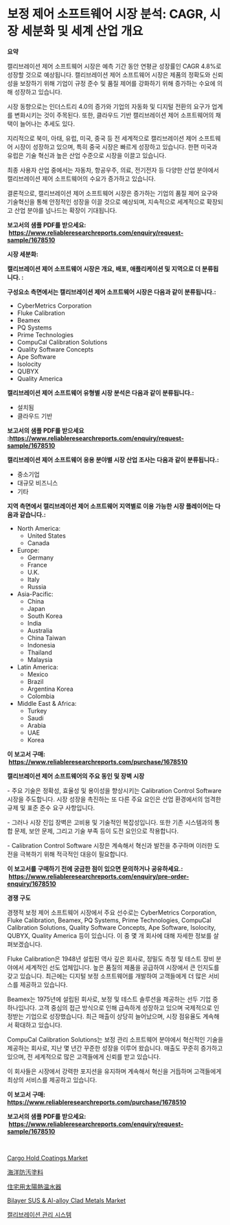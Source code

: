 <p><h1>보정 제어 소프트웨어 시장 분석: CAGR, 시장 세분화 및 세계 산업 개요</h1></p><p><strong>요약</strong></p>
<p><p>캘리브레이션 제어 소프트웨어 시장은 예측 기간 동안 연평균 성장률인 CAGR 4.8%로 성장할 것으로 예상됩니다. 캘리브레이션 제어 소프트웨어 시장은 제품의 정확도와 신뢰성을 보장하기 위해 기업이 규정 준수 및 품질 제어를 강화하기 위해 증가하는 수요에 의해 성장하고 있습니다.</p><p>시장 동향으로는 인더스트리 4.0의 증가와 기업의 자동화 및 디지털 전환의 요구가 업계를 변화시키는 것이 주목된다. 또한, 클라우드 기반 캘리브레이션 제어 소프트웨어의 채택이 늘어나는 추세도 있다.</p><p>지리적으로 북미, 아태, 유럽, 미국, 중국 등 전 세계적으로 캘리브레이션 제어 소프트웨어 시장이 성장하고 있으며, 특히 중국 시장은 빠르게 성장하고 있습니다. 한편 미국과 유럽은 기술 혁신과 높은 산업 수준으로 시장을 이끌고 있습니다.</p><p>최종 사용자 산업 중에서는 자동차, 항공우주, 의료, 전기전자 등 다양한 산업 분야에서 캘리브레이션 제어 소프트웨어의 수요가 증가하고 있습니다.</p><p>결론적으로, 캘리브레이션 제어 소프트웨어 시장은 증가하는 기업의 품질 제어 요구와 기술혁신을 통해 안정적인 성장을 이끌 것으로 예상되며, 지속적으로 세계적으로 확장되고 산업 분야를 넘나드는 확장이 기대됩니다.</p></p>
<p><strong>보고서의 샘플 PDF를 받으세요: &nbsp;<a href="https://www.reliableresearchreports.com/enquiry/request-sample/1678510">https://www.reliableresearchreports.com/enquiry/request-sample/1678510</a></strong></p>
<p><strong>시장 세분화:</strong></p>
<p><strong> 캘리브레이션 제어 소프트웨어 시장은 개요, 배포, 애플리케이션 및 지역으로 더 분류됩니다. :</strong></p>
<p><strong>구성요소 측면에서는 캘리브레이션 제어 소프트웨어 시장은 다음과 같이 분류됩니다.:</strong></p>
<p><ul><li>CyberMetrics Corporation</li><li>Fluke Calibration</li><li>Beamex</li><li>PQ Systems</li><li>Prime Technologies</li><li>CompuCal Calibration Solutions</li><li>Quality Software Concepts</li><li>Ape Software</li><li>Isolocity</li><li>QUBYX</li><li>Quality America</li></ul></p>
<p><strong> 캘리브레이션 제어 소프트웨어 유형별 시장 분석은 다음과 같이 분류됩니다.:</strong></p>
<p><ul><li>설치됨</li><li>클라우드 기반</li></ul></p>
<p><strong>보고서의 샘플 PDF를 받으세요 :<a href="https://www.reliableresearchreports.com/enquiry/request-sample/1678510">https://www.reliableresearchreports.com/enquiry/request-sample/1678510</a></strong></p>
<p><strong> 캘리브레이션 제어 소프트웨어 응용 분야별 시장 산업 조사는 다음과 같이 분류됩니다.:</strong></p>
<p><ul><li>중소기업</li><li>대규모 비즈니스</li><li>기타</li></ul></p>
<p><strong>지역 측면에서 캘리브레이션 제어 소프트웨어 지역별로 이용 가능한 시장 플레이어는 다음과 같습니다.:</strong></p>
<p><ul>
    <li>
        North America:
        <ul>
            <li>United States</li>
            <li>Canada</li>
        </ul>
    </li>
    <li>
        Europe:
        <ul>
            <li>Germany</li>
            <li>France</li>
            <li>U.K.</li>
            <li>Italy</li>
            <li>Russia</li>
        </ul>
    </li>
    <li>
        Asia-Pacific:
        <ul>
            <li>China</li>
            <li>Japan</li>
            <li>South Korea</li>
            <li>India</li>
            <li>Australia</li>
            <li>China Taiwan</li>
            <li>Indonesia</li>
            <li>Thailand</li>
            <li>Malaysia</li>
        </ul>
    </li>
    <li>
        Latin America:
        <ul>
            <li>Mexico</li>
            <li>Brazil</li>
            <li>Argentina Korea</li>
            <li>Colombia</li>
        </ul>
    </li>
    <li>
        Middle East & Africa:
        <ul>
            <li>Turkey</li>
            <li>Saudi</li>
            <li>Arabia</li>
            <li>UAE</li>
            <li>Korea</li>
        </ul>
    </li>
    </ul></p>
<p><strong>이 보고서 구매: &nbsp;<a href="https://www.reliableresearchreports.com/purchase/1678510">https://www.reliableresearchreports.com/purchase/1678510</a></strong></p>
<p><strong>캘리브레이션 제어 소프트웨어의 주요 동인 및 장벽 시장</strong></p>
<p><p>- 주요 기술은 정확성, 효율성 및 용이성을 향상시키는 Calibration Control Software 시장을 주도합니다. 시장 성장을 촉진하는 또 다른 주요 요인은 산업 환경에서의 엄격한 규제 및 표준 준수 요구 사항입니다.</p><p>- 그러나 시장 진입 장벽은 고비용 및 기술적인 복잡성입니다. 또한 기존 시스템과의 통합 문제, 보안 문제, 그리고 기술 부족 등이 도전 요인으로 작용합니다.</p><p>- Calibration Control Software 시장은 계속해서 혁신과 발전을 추구하며 이러한 도전을 극복하기 위해 적극적인 대응이 필요합니다.</p></p>
<p><strong>이 보고서를 구매하기 전에 궁금한 점이 있으면 문의하거나 공유하세요.: &nbsp;<a href="https://www.reliableresearchreports.com/enquiry/pre-order-enquiry/1678510">https://www.reliableresearchreports.com/enquiry/pre-order-enquiry/1678510</a></strong></p>
<p><strong>경쟁 구도</strong></p>
<p><p>경쟁적 보정 제어 소프트웨어 시장에서 주요 선수로는 CyberMetrics Corporation, Fluke Calibration, Beamex, PQ Systems, Prime Technologies, CompuCal Calibration Solutions, Quality Software Concepts, Ape Software, Isolocity, QUBYX, Quality America 등이 있습니다. 이 중 몇 개 회사에 대해 자세한 정보를 살펴보겠습니다.</p><p>Fluke Calibration은 1948년 설립된 역사 깊은 회사로, 정밀도 측정 및 테스트 장비 분야에서 세계적인 선도 업체입니다. 높은 품질의 제품을 공급하여 시장에서 큰 인지도를 갖고 있습니다. 최근에는 디지털 보정 소프트웨어를 개발하여 고객들에게 더 많은 서비스를 제공하고 있습니다.</p><p>Beamex는 1975년에 설립된 회사로, 보정 및 테스트 솔루션을 제공하는 선두 기업 중 하나입니다. 고객 중심의 접근 방식으로 인해 급속하게 성장하고 있으며 국제적으로 인정받는 기업으로 성장했습니다. 최근 매출이 상당히 늘어났으며, 시장 점유율도 계속해서 확대하고 있습니다.</p><p>CompuCal Calibration Solutions는 보정 관리 소프트웨어 분야에서 혁신적인 기술을 제공하는 회사로, 지난 몇 년간 꾸준한 성장을 이루어 왔습니다. 매출도 꾸준히 증가하고 있으며, 전 세계적으로 많은 고객들에게 신뢰를 받고 있습니다.</p><p>이 회사들은 시장에서 강력한 포지션을 유지하며 계속해서 혁신을 거듭하며 고객들에게 최상의 서비스를 제공하고 있습니다.</p></p>
<p><strong>이 보고서 구매: &nbsp; <a href="https://www.reliableresearchreports.com/purchase/1678510">https://www.reliableresearchreports.com/purchase/1678510</a></strong></p>
<p><strong>보고서의 샘플 PDF를 받으세요: &nbsp;<a href="https://www.reliableresearchreports.com/enquiry/request-sample/1678510">https://www.reliableresearchreports.com/enquiry/request-sample/1678510</a></strong><strong></strong></p>
<p>&nbsp;</p>
<p><p><a href="https://issuu.com/reportprime-2/docs/cargo-hold-coatings-market-size-2030.pptx">Cargo Hold Coatings Market</a></p><p><a href="https://medium.com/@skylarreilly36/2024%E5%B9%B4%E3%81%8B%E3%82%892031%E5%B9%B4%E3%81%BE%E3%81%A7%E3%81%AE%E6%9C%9F%E9%96%93%E3%81%AB%E4%BA%88%E6%B8%AC%E3%81%95%E3%82%8C%E3%82%8B%E6%B5%B7%E6%B4%8B%E7%94%A8%E9%98%B2%E6%B1%9A%E5%A1%97%E6%96%99%E5%B8%82%E5%A0%B4%E3%81%AE%E5%88%86%E6%9E%90%E3%81%A8%E3%82%B5%E3%82%A4%E3%82%BA-04679c90e1d6">海洋防汚塗料</a></p><p><a href="https://medium.com/@emmittkutch2023/%E4%BD%8F%E5%AE%85%E7%94%A8%E5%A4%AA%E9%99%BD%E7%86%B1%E7%B5%A6%E6%B9%AF%E5%99%A8%E5%B8%82%E5%A0%B4%E8%A6%8F%E6%A8%A1%E3%81%8C-%E3%82%B0%E3%83%AD%E3%83%BC%E3%83%90%E3%83%AB%E7%94%A3%E6%A5%AD%E3%81%AB%E3%81%8A%E3%81%91%E3%82%8B%E6%9C%80%E9%81%A9%E3%81%AA%E3%83%9E%E3%83%BC%E3%82%B1%E3%83%86%E3%82%A3%E3%83%B3%E3%82%B0%E3%83%81%E3%83%A3%E3%83%8D%E3%83%AB%E3%82%92%E7%A4%BA%E3%81%97%E3%81%A6%E3%81%84%E3%81%BE%E3%81%99-f30c816cccf3">住宅用太陽熱温水器</a></p><p><a href="https://github.com/angelajermaine/Market-Research-Report-List-2/blob/main/bilayer-sus-al-alloy-clad-metals-market.md">Bilayer SUS & Al-alloy Clad Metals Market</a></p><p><a href="https://github.com/vsr06p4p49/Market-Research-Report-List-1/blob/main/78015211477.md">캘리브레이션 관리 시스템</a></p></p>